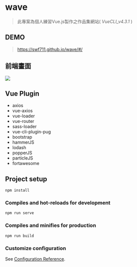 # wave

>此專案為個人練習Vue.js製作之作品集網站( *VueCLI_v4.3.1* )

## DEMO

> https://swf711.github.io/wave/#/

## 前端畫面

![](https://res.cloudinary.com/swf711/image/upload/v1591354060/WAVE_all_hwevbp.png)

## Vue Plugin

* axios
* vue-axios
* vue-loader
* vue-router
* sass-loader
* vue-cli-plugin-pug
* bootstrap
* hammerJS
* lodash
* popperJS
* particleJS
* fortawesome

## Project setup
```
npm install
```

### Compiles and hot-reloads for development
```
npm run serve
```

### Compiles and minifies for production
```
npm run build
```

### Customize configuration
See [Configuration Reference](https://cli.vuejs.org/config/).

